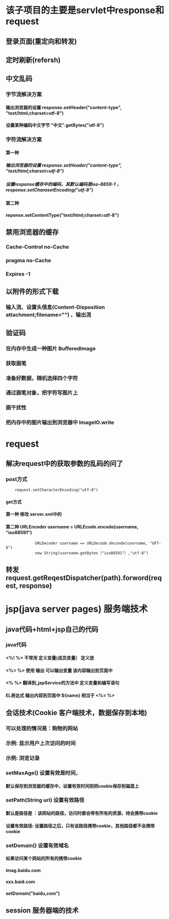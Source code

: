
# 该子项目的主要是servlet中response和request
## 登录页面(重定向和转发) 
## 定时刷新(refersh)
## 中文乱码
### 字节流解决方案
#### 输出浏览器的设置 response.setHeader("content-type", "text/html;charset=utf-8")
#### 设置某种编码中文字节 "中文".getBytes("utf-8")
### 字符流解决方案
#### 第一种
##### 输出浏览器的设置 response.setHeader("content-type", "text/html;charset=utf-8")
##### 设置response缓存中的编码，其默认编码是iso-8859-1 ，response.setCharasetEncoding("utf-8")
#### 第二种
#### reponse.setContentType("text/html;charset=utf-8")
## 禁用浏览器的缓存
### Cache-Control no-Cache
### pragma no-Cache
### Expires -1
## 以附件的形式下载
### 输入流、设置头信息(Content-Disposition attachment;filename="") 、输出流
## 验证码
### 在内存中生成一种图片 BufferedImage
### 获取画笔
### 准备好数据，随机选择四个字符
### 通过画笔对象，把字符写图片上
### 画干扰性
### 把内存中的图片输出到浏览器中 ImageIO.write

# request
## 解决request中的获取参数的乱码的问了
### post方式  
        request.setCharacterEncoding("utf-8")
    
#### get方式 
#### 第一种 修改 server.xml中的<connector URIEncoding="utf-8">
#### 第二种 URLEncoder username = URLEcode.encode(username, "iso88591")
                 URLDecoder username == URLDecode.deconde(username, "UFT-8")
                 new String(usernaem.getBytes（"iso88591"）,"utf-8")
## 转发 request.getReqestDispatcher(path).forword(reqest, response)

# jsp(java server pages) 服务端技术
## java代码+html+jsp自己的代码
### java代码
#### <%! %> 不常用 定义变量(成员变量） 定义放
#### <%= %> 使用 输出 可以输出变量 该内容输出到页面中
#### <% %> 翻译到_japService的方法中 定义变量和编写语句
#### EL表达式 输出内容到页面中  ${name} 相当于 <%= %>
## 会话技术(Cookie 客户端技术，数据保存到本地)
### 可以处理的情况是：购物的网站
### 示例: 显示用户上次访问的时间
### 示例: 浏览记录
### setMaxAge() 设置有效是时间，
#### 默认保存到浏览器的缓存中，设置有效时间则把cookie保存到磁盘上
### setPath(String url) 设置有效路径
#### 默认是路径是 ：该网站的路径，访问时都会带有所有的资源，待会携带cookie
#### 设置有效路径: 设置路径之后，只有该路径携带cookie，其他路径都不会携带cookie
### setDomain() 设置有效域名
#### 如果访问某个网站的所有的携带cookie
#### imag.baidu.com
#### xxx.baid.com
#### setDomain("baidu,com")
## session 服务器端的技术